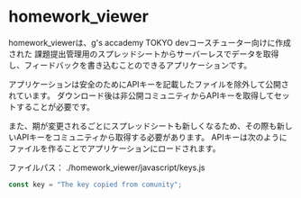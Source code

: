 # homework_viewer

homework_viewerは、g's accademy TOKYO devコースチューター向けに作成された
課題提出管理用のスプレッドシートからサーバーレスでデータを取得し、フィードバックを書き込むことのできるアプリケーションです。

アプリケーションは安全のためにAPIキーを記載したファイルを除外して公開されています。
ダウンロード後は非公開コミュニティからAPIキーを取得してセットすることが必要です。

また、期が変更されるごとにスプレッドシートも新しくなるため、その際も新しいAPIキーをコミュニティから取得する必要があります。
APIキーは次のようにファイルを作ることでアプリケーションにロードされます。

ファイルパス： ./homework_viewer/javascript/keys.js

```keys.js
const key = "The key copied from comunity";
```

